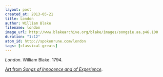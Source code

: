 ```yaml
---
layout: post
created_at: 2013-05-21
title: London
author: William Blake
filename: london
image_url: http://www.blakearchive.org/blake/images/songsie.aa.p46.100.jpg
duration: "1:12"
atom_id: http://spokenrune.com/london
tags: [classical-greats]
---
```


_London_.  William Blake.  1794.

[Art from _Songs of Innocence and of Experience_](http://www.blakearchive.org/exist/blake/archive/object.xq?objectid=songsie.aa.illbk.46&java=no).
